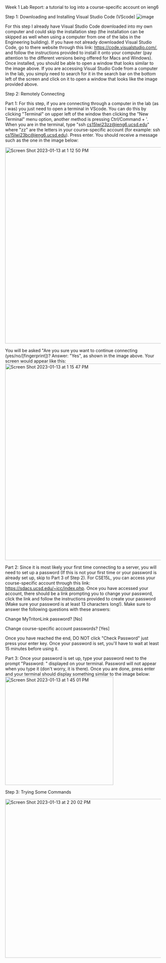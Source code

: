 Week 1 Lab Report: a tutorial to log into a course-specific account on ieng6


Step 1: Downloading and Installing Visual Studio Code (VScode)
![image](https://user-images.githubusercontent.com/122492492/211933489-5f24d739-67df-4201-b66a-ef0b010a79d2.png)

For this step I already have Visual Studio Code downloaded into my own computer and could skip the installation step (the installation can be skipped as well when using a computer from one of the labs in the Engineering building). If you have not already downloaded Visual Studio Code, go to there website through this link: https://code.visualstudio.com/, and follow the instructions provided to install it onto your computer (pay attention to the different versions being offered for Macs and Windows). Once installed, you should be able to open a window that looks similar to the image above. If you are accessing Visual Studio Code from a computer in the lab, you simply need to search for it in the search bar on the bottom left of the screen and click on it to open a window that looks like the image provided above.




Step 2: Remotely Connecting

Part 1: For this step, if you are connecting through a computer in the lab (as I was) you just need to open a terminal in VScode. You can do this by clicking "Terminal" on upper left of the window then clicking the "New Terminal" menu option, another method is pressing Ctrl/Command + '. When you are in the terminal, type "ssh cs15lwi23zz@ieng6.ucsd.edu" where "zz" are the letters in your course-specific account (for example: ssh cs15lwi23bc@ieng6.ucsd.edu). Press enter.
You should receive a message such as the one in the image below:

<img width="634" alt="Screen Shot 2023-01-13 at 1 12 50 PM" src="https://user-images.githubusercontent.com/122492492/212420132-49ac6f78-67b6-435d-befc-d287451d94fc.png">

You will be asked "Are you sure you want to continue connecting (yes/no/[fingerprint])? Answer: "Yes", as shown in the image above.
Your screen would appear like this:
<img width="635" alt="Screen Shot 2023-01-13 at 1 15 47 PM" src="https://user-images.githubusercontent.com/122492492/212420582-ff0373bb-a2ab-419c-a7c0-ec58b23f4075.png">

Part 2: Since it is most likely your first time connecting to a server, you will need to set up a password (If this is not your first time or your password is already set up, skip to Part 3 of Step 2). For CSE15L, you can access your course-specific account through this link: https://sdacs.ucsd.edu/~icc/index.php. Once you have accessed your account, there should be a link prompting you to change your password, click the link and follow the instructions provided to create your password (Make sure your password is at least 13 characters long!). Make sure to answer the following questions with these answers:

Change MyTritonLink password? [No]

Change course-specific account passwords? [Yes]

Once you have reached the end, DO NOT click "Check Password" just press your enter key.
Once your password is set, you'll have to wait at least 15 minutes before using it.

Part 3: Once your password is set up, type your password next to the prompt "Password: " displayed on your terminal. Password will not appear when you type it (don't worry, it is there). Once you are done, press enter and your terminal should display something similar to the image below:
<img width="350" alt="Screen Shot 2023-01-13 at 1 45 01 PM" src="https://user-images.githubusercontent.com/122492492/212424960-88226b4c-4e80-452f-b8cc-621145172627.png">


Step 3: Trying Some Commands

<img width="513" alt="Screen Shot 2023-01-13 at 2 20 02 PM" src="https://user-images.githubusercontent.com/122492492/212429830-b8950e70-6524-4d61-a779-29a4ae46103a.png">
